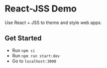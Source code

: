 # React-JSS Demo

Use React + JSS to theme and style web apps.

## Get Started

- Run `npm ci`
- Run `npm run start:dev`
- Go to `localhost:3000`